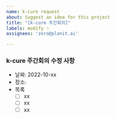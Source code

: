 ```yaml
---
name: k-cure request
about: Suggest an idea for this project
title: "[k-cure 주간회의]"
labels: modify ✨
assignees: 'zero@planit.ai'

---
```

### k-cure 주간회의 수정 사항 

- 날짜: 2022-10-xx
- 장소: 
- 목록
  - [ ] xx
  - [ ] xx
  - [ ] xx
